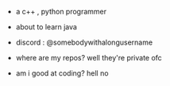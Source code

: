 - a c++ , python programmer
- about to learn java
- discord : @somebodywithalongusername

 - where are my repos?
   well they're private ofc
  
 - am i good at coding?
   hell no

<!---
zackpandora/zackpandora is a ✨ special ✨ repository because its `README.md` (this file) appears on your GitHub profile.
You can click the Preview link to take a look at your changes.
--->
